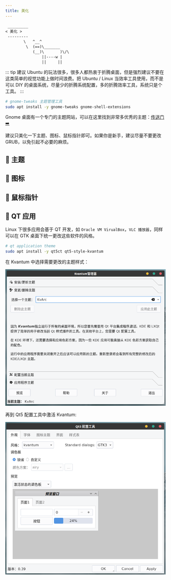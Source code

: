 ```yaml
---
title: 美化
---
```



```:no-line-numbers
 _________
< 美化 >
 ---------
        \   ^__^
         \  (==)\_______
            (__)\       )\/\
                ||----w |
                ||     ||
```

::: tip 建议
Ubuntu 的玩法很多，很多人都热衷于折腾桌面，但是强烈建议不要在这类简单的视觉功能上做时间浪费。把 Ubuntu / Linux 当效率工具使用，而不是可以 DIY 的桌面系统，尽量少的折腾系统配置，多的折腾效率工具，系统只是个工具。
:::


```sh
# gnome-tweaks 主题管理工具 
sudo apt install -y gnome-tweaks gnome-shell-extensions
```

Gnome 桌面有一个专门的主题网站，可以在这里找到非常多优秀的主题：[传送门➡️](https://www.gnome-look.org/browse/)

建议只美化一下主题、图标、鼠标指针即可。如果你是新手，建议尽量不要更改 GRUB，以免引起不必要的麻烦。

## 💐 主题

## 🌺 图标

## 🌼 鼠标指针

## 🌻 QT 应用

Linux 下很多应用会基于 QT 开发，如 `Oracle VM VirualBox`，`VLC 播放器`，同样可以在 GTK 桌面下统一更改这些软件的风格。

```sh
# qt application theme
sudo apt install -y qt5ct qt5-style-kvantum
```

在 Kvantum 中选择需要更改的主题样式：

![fcitx](/images/docs/guide/use/kvantum.png)

再到 Qt5 配置工具中激活 Kvantum:

![fcitx](/images/docs/guide/use/qt5ct.png)
